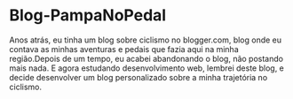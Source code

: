 # Blog-PampaNoPedal

Anos atrás, eu tinha um blog sobre ciclismo no blogger.com, blog onde eu contava as minhas aventuras e pedais que fazia aqui na minha região.Depois de um tempo, eu acabei abandonando o blog, não postando mais nada.
     E agora estudando desenvolvimento web, lembrei deste blog, e decide desenvolver um blog personalizado sobre a minha trajetória no ciclismo.
